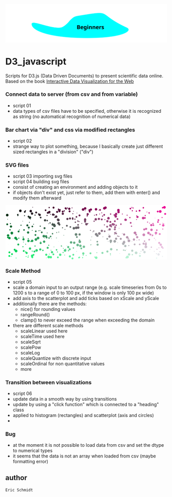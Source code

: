 ![titlepicture](data/example_svg_file.svg)
# D3_javascript

Scripts for D3.js (Data Driven Documents) to present scientific data online. Based on the book [Interactive Data Visualization for the Web](https://www.oreilly.com/library/view/interactive-data-visualization/9781449340223/)
 
### Connect data to server (from csv and from variable)
- script 01
- data types of csv files have to be specified, otherwise it is recognized as string (no automatical recognition of numerical data)

### Bar chart via "div" and css via modified rectangles
- script 02
- strange way to plot something, because I basically create just different sized rectangles in a "division" ("div")

### SVG files
- script 03 importing svg files
- script 04 building svg files
- consist of creating an environment and adding objects to it
- if objects don't exist yet, just refer to them, add them with enter() and modify them afterward

![scatterplot](data/scatter-plot.png)

### Scale Method
- script 05
- scale a domain input to an output range (e.g. scale timeseries from 0s to 1200 s to a range of 0 to 100 px, if the window is only 100 px wide)
- add axis to the scatterplot and add ticks based on xScale and yScale
- additionally there are the methods:
  - nice() for rounding values
  - rangeRound() 
  - clamp() to never exceed the range when exceeding the domain
- there are different scale methods
  - scaleLinear used here
  - scaleTime used here
  - scaleSqrt
  - scalePow
  - scaleLog
  - scaleQuantize with discrete input
  - scaleOrdinal for non quantitative values
  - more

### Transition between visualizations
- script 06
- update data in a smooth way by using transitions
- update by using a "click function" which is connected to a "heading" class
- applied to histogram (rectangles) and scatterplot (axis and circles)
- 


### Bug
- at the moment it is not possible to load data from csv and set the dtype to numerical types
- it seems that the data is not an array when loaded from csv (maybe formatting error)
## author
```
Eric Schmidt
```


